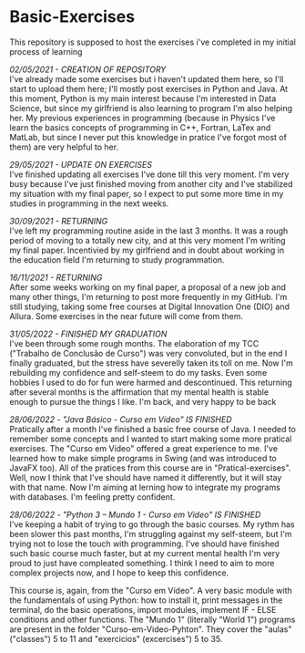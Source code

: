# Basic-Exercises
This repository is supposed to host the exercises i've completed in my initial process of learning

*02/05/2021 - CREATION OF REPOSITORY*\
 I've already made some exercises but i haven't updated them here, so I'll start to upload them here; I'll mostly post exercises in Python and Java. At this moment, Python is my main interest because I'm interested in Data Science, but since my girlfriend is also learning to program I'm also helping her. My previous experiences in programming (because in Physics I've learn the basics concepts of programming in C++, Fortran, LaTex and MatLab, but since I never put this knowledge in pratice I've forgot most of them) are very helpful to her.
 
*29/05/2021 - UPDATE ON EXERCISES*\
 I've finished updating all exercises I've done till this very moment. I'm very busy because I've just finished moving from another city and I've stabilized my situation with my final paper, so I expect to put some more time in my studies in programming in the next weeks.

*30/09/2021 - RETURNING*\
 I've left my programming routine aside in the last 3 months. It was a rough period of moving to a totally new city, and at this very moment I'm writing my final paper. Incentivied by my girlfriend and in doubt about working in the education field I'm returning to study programmation.
 
 *16/11/2021 - RETURNING*\
 After some weeks working on my final paper, a proposal of a new job and many other things, I'm returning to post more frequently in my GitHub. I'm still studying, taking some free courses at Digital Innovation One (DIO) and Allura. Some exercises in the near future will come from them.
  
*31/05/2022 - FINISHED MY GRADUATION*\
 I've been through some rough months. The elaboration of my TCC ("Trabalho de Conclusão de Curso") was very convoluted, but in the end I finally graduated, but the stress have severelly taken its toll on me. Now I'm rebuilding my confidence and self-steem to do my tasks. Even some hobbies I used to do for fun were harmed and descontinued. This returning after several months is the affirmation that my mental health is stable enough to pursue the things I like. I'm back, and very happy to be back

*28/06/2022 - "Java Básico - Curso em Vídeo" IS FINISHED*\
 Pratically after a month I've finished a basic free course of Java. I needed to remember some concepts and I wanted to start making some more pratical exercises. The "Curso em Vídeo" offered a great experience to me. I've learned how to make simple programs in Swing (and was introduced to JavaFX too). All of the pratices from this course are in "Pratical-exercises". Well, now I think that I've should have named it differently, but it will stay with that name. Now I'm aiming at lerning how to integrate my programs with databases. I'm feeling pretty confident.

*28/06/2022 - "Python 3 – Mundo 1 - Curso em Vídeo" IS FINISHED*\
 I've keeping a habit of trying to go through the basic courses. My rythm has been slower this past months, I'm struggling against my self-steem, but I'm trying not to lose the touch with programming. I've should have finished such basic course much faster, but at my current mental health I'm very proud to just have compleated something. I think I need to aim to more complex projects now, and I hope to keep this confidence.

This course is, again, from the "Curso em Vídeo". A very basic module with the fundamentals of using Python: how to install it, print messages in the terminal, do the basic operations, import modules, implement IF - ELSE conditions and other functions. The "Mundo 1" (literally "World 1") programs are present in the folder "Curso-em-Video-Pyhton". They cover the "aulas" ("classes") 5 to 11 and "exercicios" (excercises") 5 to 35. 
